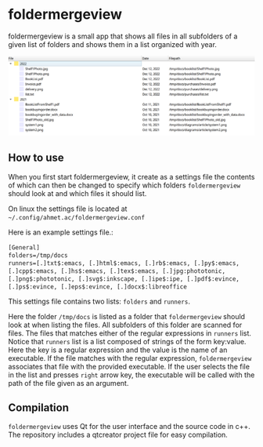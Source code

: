 # foldermergeview
foldermergeview is a small app that shows all files in all subfolders of a given list of folders and shows them in a list organized with year. 

![screenshot](screenshot.png)

## How to use
When you first start foldermergeview, it create as a settings file the contents of which can then be changed to specify which folders `foldermergeview` should look at and which files it should list. 

On linux the settings file is located at `~/.config/ahmet.ac/foldermergeview.conf`

Here is an example settings file.:

~~~
[General]
folders=/tmp/docs
runners=[.]txt$:emacs, [.]html$:emacs, [.]rb$:emacs, [.]py$:emacs, [.]cpp$:emacs, [.]hs$:emacs, [.]tex$:emacs, [.]jpg:phototonic, [.]png$:phototonic, [.]svg$:inkscape, [.]ipe$:ipe, [.]pdf$:evince, [.]ps$:evince, [.]eps$:evince, [.]docx$:libreoffice
~~~

This settings file contains two lists: `folders` and `runners`. 

Here the folder `/tmp/docs` is listed as a folder that `foldermergeview` should look at when listing the files. All subfolders of this folder are scanned for files. The files that matches either of the regular expressions in `runners` list. Notice that `runners` list is a list composed of strings of the form key:value. Here the key is a regular expression and the value is the name of an executable. If the file matches with the regular expression, `foldermergeview` associates that file with the provided executable. If the user selects the file in the list and presses `right` arrow key, the executable will be called with the path of the file given as an argument.

## Compilation

`foldermergeview` uses Qt for the user interface and the source code in c++. The repository includes a qtcreator project file for easy compilation.    
